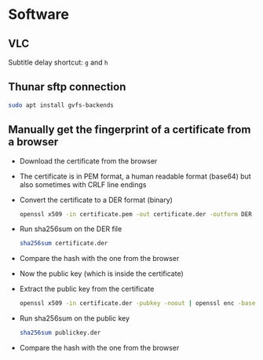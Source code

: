 # Software

## VLC

Subtitle delay shortcut: `g` and `h`

## Thunar sftp connection

```sh
sudo apt install gvfs-backends
```

## Manually get the fingerprint of a certificate from a browser

- Download the certificate from the browser
- The certificate is in PEM format, a human readable format (base64) but also sometimes with CRLF line endings
- Convert the certificate to a DER format (binary)

    ```sh
    openssl x509 -in certificate.pem -out certificate.der -outform DER
    ```

- Run sha256sum on the DER file

    ```sh
    sha256sum certificate.der
    ```

- Compare the hash with the one from the browser

- Now the public key (which is inside the certificate)
- Extract the public key from the certificate

    ```sh
    openssl x509 -in certificate.der -pubkey -noout | openssl enc -base64 -d > publickey.der
    ```

- Run sha256sum on the public key

    ```sh
    sha256sum publickey.der
    ```

- Compare the hash with the one from the browser
